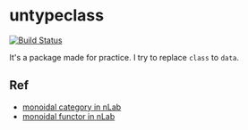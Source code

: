 # untypeclass
[![Build Status](https://travis-ci.org/Hexirp/untypeclass.svg?branch=master)](https://travis-ci.org/Hexirp/untypeclass)

It's a package made for practice. I try to replace `class` to `data`.

## Ref
* [monoidal category in nLab](https://ncatlab.org/nlab/show/monoidal+category)
* [monoidal functor in nLab](https://ncatlab.org/nlab/show/monoidal+functor)

